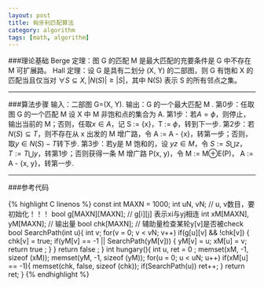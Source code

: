 ```yaml
---
layout: post
title: 匈牙利匹配算法
category: algorithm
tags: [math, algorithm]
---
```



###理论基础
Berge 定理：图 G 的匹配 M 是最大匹配的充要条件是 G 中不存在 M 可扩展路。
Hall 定理：设 G 是具有二划分 (X, Y) 的二部图，则 G 有饱和 X 的匹配当且仅当对 $\forall S \subseteq X, |N(S)|\ge |S|$，其中 N(S) 表示 S 的所有邻点之集。

---
###算法步骤
输入：二部图 G=(X, Y).
输出：G 的一个最大匹配 M .
第0步：任取图 G 的一个匹配 M 设 X 中 M 非饱和点的集合为 A.
第1步：若$A=\phi$，则停止，输出当前的 M；否则，任取$x\in A$，记 S := {x}，T := $\phi$，转到下一步.
第2步：若$N(S)\subseteq T$，则不存在从 x 出发的 M 增广路，令 A := A - {x}，转第一步；否则，取$y\in N(S)-T$转下步.
第3步：若y是 M 饱和的，设 $yz\in M$，令 $S := S\bigcup {z}$，$T := T\bigcup {y}$，转第1步；否则获得一条 M 增广路 P(x, y)，令 M := M$\oplus$E(P)， A := A - {x, y}，转第一步.

---

###参考代码

{% highlight C linenos %}
const int MAXN = 1000;
int uN, vN; // u, v数目，要初始化！！！
bool g[MAXN][MAXN]; // g[i][j] 表示xi与yj相连
int xM[MAXN], yM[MAXN]; // 输出量
bool chk[MAXN]; // 辅助量检查某轮y[v]是否被check
bool SearchPath(int u){
    int v;
    for(v = 0; v < vN; v++)
        if(g[u][v] && !chk[v])
        {
            chk[v] = true;
            if(yM[v] == -1 || SearchPath(yM[v]))
            {
                yM[v] = u; xM[u] = v;
                return true ;
            }
        }
    return false ;
}
int hungary(){
    int u, ret = 0 ;
    memset(xM, -1, sizeof (xM));
    memset(yM, -1, sizeof (yM));
    for(u = 0; u < uN; u++)
        if(xM[u] == -1){
            memset(chk, false, sizeof (chk));
            if(SearchPath(u)) ret++;
        }
    return ret;
}
{% endhighlight %}

